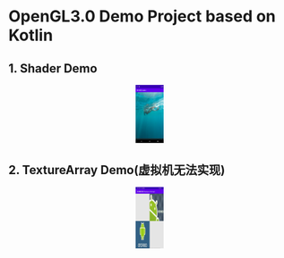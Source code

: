 # OpenGL3.0 Demo Project based on Kotlin

##  1. Shader Demo
<center>

<div align="center">
    <img src="md_assets/shader.png" width="10%">
</div>


</center>



##  2. TextureArray Demo(虚拟机无法实现)
<center>

<div align="center">
    <img src="md_assets/texturearray.jpg" width="10%">
</div>


</center>